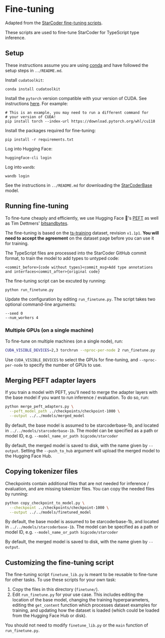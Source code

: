 # Fine-tuning

Adapted from the [StarCoder fine-tuning
scripts](https://github.com/bigcode-project/starcoder/tree/main/finetune).

These scripts are used to fine-tune StarCoder for TypeScript type inference.

## Setup

These instructions assume you are using [conda](https://docs.conda.io/en/latest/)
and have followed the setup steps in `../README.md`.

Install `cudatoolkit`:

    conda install cudatoolkit

Install the `pytorch` version compatible with your version of CUDA. See
instructions [here](https://pytorch.org/get-started/locally/). For example:

    # This is an example, you may need to run a different command for
    # your version of CUDA!
    pip install torch --index-url https://download.pytorch.org/whl/cu118

Install the packages required for fine-tuning:

    pip install -r requirements.txt

Log into Hugging Face:

    huggingface-cli login

Log into `wandb`:

    wandb login

See the instructions in `../README.md` for downloading the
[StarCoderBase](https://huggingface.co/bigcode/starcoder) model.

## Running fine-tuning

To fine-tune cheaply and efficiently, we use Hugging Face 🤗's
[PEFT](https://github.com/huggingface/peft) as well as Tim Dettmers'
[bitsandbytes](https://github.com/TimDettmers/bitsandbytes).

The fine-tuning is based on the
[ts-training](https://huggingface.co/datasets/nuprl/ts-training) dataset,
revision `v1.1p1`. **You will need to accept the agreement** on the dataset
page before you can use it for training.

The TypeScript files are processed into the StarCoder GitHub
commit format, to train the model to add types to untyped code:

    <commit_before>{code without types}<commit_msg>Add type annotations and interfaces<commit_after>{original code}

The fine-tuning script can be excuted by running:

```bash
python run_finetune.py
```

Update the configuration by editing `run_finetune.py`. The script takes two
optional command-line arguments:

    --seed 0
    --num_workers 4

### Multiple GPUs (on a single machine)

To fine-tune on multiple machines (on a single node), run:

```bash
CUDA_VISIBLE_DEVICES=2,3 torchrun --nproc-per-node 2 run_finetune.py
```

Use `CUDA_VISIBLE_DEVICES` to select the GPUs for fine-tuning, and
`--nproc-per-node` to specify the number of GPUs to use.

## Merging PEFT adapter layers

If you train a model with PEFT, you'll need to merge the adapter layers with
the base model if you want to run inference / evaluation. To do so, run:

```bash
python merge_peft_adapters.py \
  --peft_model_path ../checkpoints/checkpoint-1000 \
  --output ../../models/merged_model
```

By default, the base model is assumed to be starcoderbase-1b, and located in
`../../models/starcoderbase-1b`. The model can be specified as a path or model
ID, e.g. `--model_name_or_path bigcode/starcoder`

By default, the merged model is saved to disk, with the name given by
`--output`. Setting the `--push_to_hub` argument will upload the merged model
to the Hugging Face Hub.

## Copying tokenizer files

Checkpoints contain additional files that are not needed for
inference / evaluation, and are missing tokenizer files. You can copy the needed
files by running:

```bash
python copy_checkpoint_to_model.py \
  --checkpoint ../checkpoints/checkpoint-1000 \
  --output ../../models/finetuned_model
```

By default, the base model is assumed to be starcoderbase-1b, and located in
`../../models/starcoderbase-1b`. The model can be specified as a path or model
ID, e.g. `--model_name_or_path bigcode/starcoder`

By default, the merged model is saved to disk, with the name given by
`--output`.

## Customizing the fine-tuning script

The fine-tuning script `finetune_lib.py` is meant to be reusable to fine-tune
for other tasks. To use these scripts for your own task:

  1. Copy the files in this directory (`finetune/`).
  2. Edit `run_finetune.py` for your use case. This includes editing the
     location of the base model, changing the training hyperparameters,
     editing the `get_content` function which processes dataset examples for
     training, and updating how the dataset is loaded (which could be loaded
     from the Hugging Face Hub or disk).

You should not need to modify `finetune_lib.py` or the `main` function of
`run_finetune.py`.
